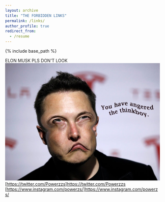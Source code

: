 ```yaml
---
layout: archive
title: "THE FORBIDDEN LINKS"
permalink: /links/
author_profile: true
redirect_from:
  - /resume
---
```


{% include base_path %}

ELON MUSK PLS DON'T LOOK
![thinkboy](/images/thinkboy.jpg)
[https://twitter.com/Powerzzs]https://twitter.com/Powerzzs
[https://www.instagram.com/powerzs/]https://www.instagram.com/powerzs/
